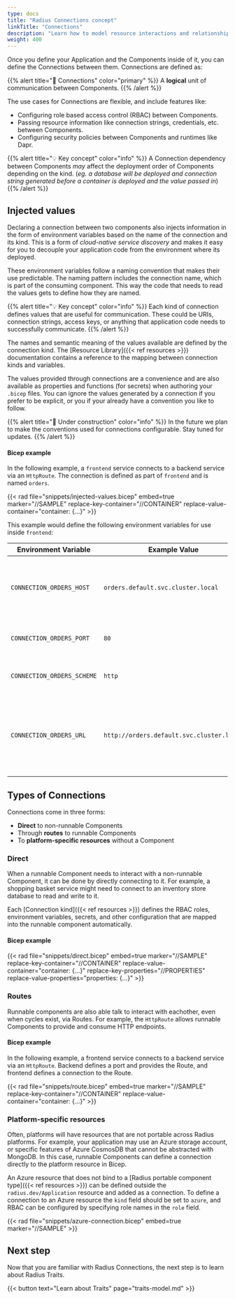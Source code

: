 ```yaml
---
type: docs
title: "Radius Connections concept"
linkTitle: "Connections"
description: "Learn how to model resource interactions and relationships with Radius Connections."
weight: 400
---
```


Once you define your Application and the Components inside of it, you can define the Connections between them. Connections are defined as:

{{% alert title="📄 Connections" color="primary" %}}
A **logical** unit of communication between Components.
{{% /alert %}}

The use cases for Connections are flexible, and include features like: 

- Configuring role based access control (RBAC) between Components.
- Passing resource information like connection strings, credentials, etc. between Components.
- Configuring security policies between Components and runtimes like Dapr.

{{% alert title="💡 Key concept" color="info" %}}
A Connection dependency between Components *may* affect the deployment order of Components depending on the kind. (*eg. a database will be deployed and connection string generated before a container is deployed and the value passed in*)
{{% /alert %}} 

## Injected values

Declaring a connection between two components also injects information in the form of environment variables based on the name of the connection and its kind. This is a form of *cloud-native service discovery* and makes it easy for you to decouple your application code from the environment where its deployed.

These environment variables follow a naming convention that makes their use predictable. The naming pattern includes the connection name, which is part of the consuming component. This way the code that needs to read the values gets to define how they are named.

{{% alert title="💡 Key concept" color="info" %}}
Each kind of connection defines values that are useful for communication. These could be URIs, connection strings, access keys, or anything that application code needs to successfully communicate.
{{% /alert %}} 

The names and semantic meaning of the values available are defined by the connection kind. The [Resource Library]({{< ref resources >}}) documentation contains a reference to the mapping between connection kinds and variables. 

The values provided through connections are a convenience and are also available as properties and functions (for secrets) when authoring your `.bicep` files. You can ignore the values generated by a connection if you prefer to be explicit, or you if your already have a convention you like to follow. 

{{% alert title="🚧 Under construction" color="info" %}}
In the future we plan to make the conventions used for connections configurable. Stay tuned for updates.
{{% /alert %}}

#### Bicep example

In the following example, a `frontend` service connects to a backend service via an `HttpRoute`. The connection is defined as part of `frontend` and is named `orders`.

{{< rad file="snippets/injected-values.bicep" embed=true marker="//SAMPLE" replace-key-container="//CONTAINER" replace-value-container="container: {...}" >}}

This example would define the following environment variables for use inside `frontend`:

| Environment Variable       | Example Value                             | Description                                                                               |
| -------------------------- | ----------------------------------------- | ----------------------------------------------------------------------------------------- |
| `CONNECTION_ORDERS_HOST`   | `orders.default.svc.cluster.local`        | A hostname that can be used to route traffic to the `HttpRoute`'s destination.            |
| `CONNECTION_ORDERS_PORT`   | `80`                                      | The listening port of the `HttpRoute`.                                                    |
| `CONNECTION_ORDERS_SCHEME` | `http`                                    | The protocol of the `HttpRoute`.                                                          |
| `CONNECTION_ORDERS_URL`    | `http://orders.default.svc.cluster.local` | A fully-qualified URL that can be used to route traffic to the `HttpRoute`'s destination. |


## Types of Connections

Connections come in three forms:

- **Direct** to non-runnable Components
- Through **routes** to runnable Components
- To **platform-specific resources** without a Component

### Direct

When a runnable Component needs to interact with a non-runnable Component, it can be done by directly connecting to it. For example, a shopping basket service might need to connect to an inventory store database to read and write to it.

Each [Connection kind]({{< ref resources >}}) defines the RBAC roles, environment variables, secrets, and other configuration that are mapped into the runnable component automatically.

#### Bicep example

{{< rad file="snippets/direct.bicep" embed=true marker="//SAMPLE" replace-key-container="//CONTAINER" replace-value-container="container: {...}" replace-key-properties="//PROPERTIES" replace-value-properties="properties: {...}" >}}

### Routes

Runnable components are also able talk to interact with eachother, even when cycles exist, via Routes. For example, the `HttpRoute` allows runnable Components to provide and consume HTTP endpoints.

#### Bicep example

In the following example, a frontend service connects to a backend service via an `HttpRoute`. Backend defines a port and provides the Route, and frontend defines a connection to the Route.

{{< rad file="snippets/route.bicep" embed=true marker="//SAMPLE" replace-key-container="//CONTAINER" replace-value-container="container: {...}" >}}

### Platform-specific resources

Often, platforms will have resources that are not portable across Radius platforms. For example, your application may use an Azure storage account, or specific features of Azure CosmosDB that cannot be abstracted with MongoDB. In this case, runnable Components can define a connection directly to the platform resource in Bicep.

An Azure resource that does not bind to a [Radius portable component type]({{< ref resources >}}) can be defined outside the `radius.dev/Application` resource and added as a connection. To define a connection to an Azure resource the `kind` field should be set to `azure`, and RBAC can be configured by specifying role names in the `role` field.

{{< rad file="snippets/azure-connection.bicep" embed=true marker="//SAMPLE" >}}

## Next step

Now that you are familiar with Radius Connections, the next step is to learn about Radius Traits.

{{< button text="Learn about Traits" page="traits-model.md" >}}
